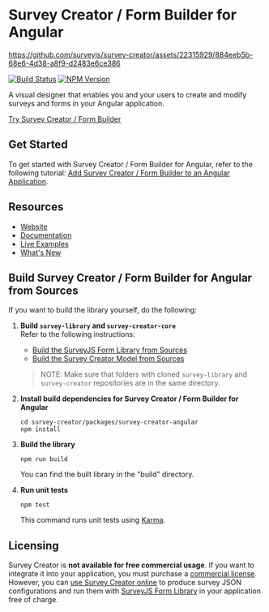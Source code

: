 # Survey Creator / Form Builder for Angular


https://github.com/surveyjs/survey-creator/assets/22315929/884eeb5b-68e6-4d38-a8f9-d2483e6ce386


[![Build Status](https://dev.azure.com/SurveyJS/SurveyJS%20Integration%20Tests/_apis/build/status/SurveyJS%20Creator?branchName=master)](https://dev.azure.com/SurveyJS/SurveyJS%20Integration%20Tests/_build/latest?definitionId=8&branchName=master)
<a href="https://www.npmjs.com/package/survey-creator"><img alt="NPM Version" src="https://img.shields.io/npm/v/survey-creator.svg" data-canonical-src="https://img.shields.io/npm/v/survey-creator.svg" style="max-width:100%;"></a>

A visual designer that enables you and your users to create and modify surveys and forms in your Angular application.

[Try Survey Creator / Form Builder](https://surveyjs.io/create-survey)

## Get Started

To get started with Survey Creator / Form Builder for Angular, refer to the following tutorial: [Add Survey Creator / Form Builder to an Angular Application](https://surveyjs.io/Documentation/Survey-Creator?id=get-started-angular).

## Resources

- [Website](https://surveyjs.io/)
- [Documentation](https://surveyjs.io/Documentation/Survey-Creator)
- [Live Examples](https://surveyjs.io/survey-creator/examples/free-nps-survey-template/angular)
- [What's New](https://surveyjs.io/WhatsNew)

## Build Survey Creator / Form Builder for Angular from Sources

If you want to build the library yourself, do the following:

1. **Build `survey-library` and `survey-creator-core`**\
    Refer to the following instructions:

    - [Build the SurveyJS Form Library from Sources](https://github.com/surveyjs/survey-library#build-the-surveyjs-form-library-from-sources)
    - [Build the Survey Creator Model from Sources](https://github.com/surveyjs/survey-creator/tree/master/packages/survey-creator-core#build-the-survey-creator-model-from-sources)

    > NOTE: Make sure that folders with cloned `survey-library` and `survey-creator` repositories are in the same directory.

2.  **Install build dependencies for Survey Creator / Form Builder for Angular**

    ```
    cd survey-creator/packages/survey-creator-angular
    npm install
    ```

3.  **Build the library**

    ```
    npm run build
    ```

    You can find the built library in the "build" directory.

4.  **Run unit tests**

    ```
    npm test
    ```
    This command runs unit tests using [Karma](https://karma-runner.github.io/0.13/index.html).

## Licensing

Survey Creator is **not available for free commercial usage**. If you want to integrate it into your application, you must purchase a [commercial license](https://surveyjs.io/licensing). However, you can [use Survey Creator online](https://surveyjs.io/create-survey) to produce survey JSON configurations and run them with [SurveyJS Form Library](https://surveyjs.io/form-library/documentation/overview) in your application free of charge.
